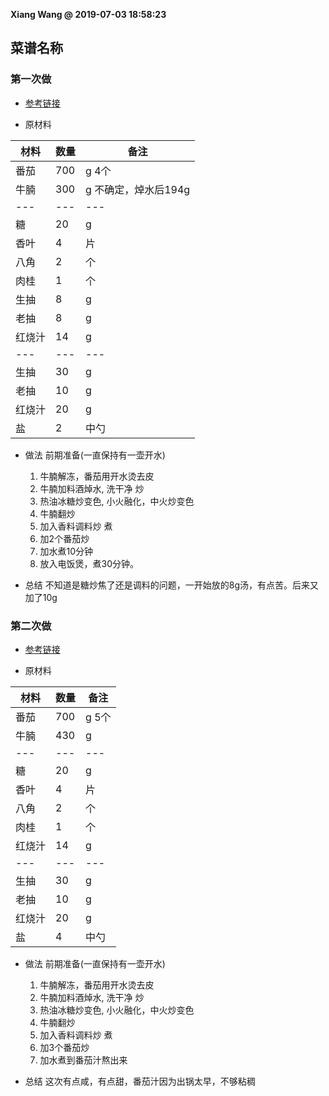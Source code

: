 **Xiang Wang @ 2019-07-03 18:58:23**

## 菜谱名称
### 第一次做
* [参考链接](https://www.meishij.net/zuofa/fanqiedunniunan_21.html)

* 原材料

材料|数量|备注
---|---|---
番茄|700|g 4个
牛腩|300|g 不确定，焯水后194g
---|---|---
糖|20|g
香叶|4|片
八角|2|个
肉桂|1|个
生抽|8|g
老抽|8|g
红烧汁|14|g
---|---|---
生抽|30|g
老抽|10|g
红烧汁|20|g
盐|2|中勺


* 做法
前期准备(一直保持有一壶开水)
    1. 牛腩解冻，番茄用开水烫去皮
    2. 牛腩加料酒焯水, 洗干净
炒
    2. 热油冰糖炒变色, 小火融化，中火炒变色
    3. 牛腩翻炒
    4. 加入香料调料炒
煮
    6. 加2个番茄炒
    7. 加水煮10分钟
    8. 放入电饭煲，煮30分钟。

* 总结
不知道是糖炒焦了还是调料的问题，一开始放的8g汤，有点苦。后来又加了10g

### 第二次做
* [参考链接](https://www.meishij.net/zuofa/fanqiedunniunan_21.html)

* 原材料

材料|数量|备注
---|---|---
番茄|700|g 5个
牛腩|430|g
---|---|---
糖|20|g
香叶|4|片
八角|2|个
肉桂|1|个
红烧汁|14|g
---|---|---
生抽|30|g
老抽|10|g
红烧汁|20|g
盐|4|中勺


* 做法
前期准备(一直保持有一壶开水)
    1. 牛腩解冻，番茄用开水烫去皮
    2. 牛腩加料酒焯水, 洗干净
炒
    2. 热油冰糖炒变色, 小火融化，中火炒变色
    3. 牛腩翻炒
    4. 加入香料调料炒
煮
    6. 加3个番茄炒
    7. 加水煮到番茄汁熬出来

* 总结
这次有点咸，有点甜，番茄汁因为出锅太早，不够粘稠
